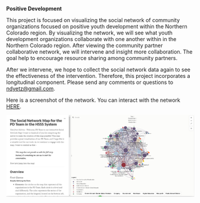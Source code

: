 **Positive Development**

This project is focused on visualizing the social network of community organizations focused on positive youth development within the Northern Colorado region. By visualizing the network, we will see what youth development organizations collaborate with one another within in the Northern Colorado region. After viewing the community partner collaborative network, we will intervene and insight more collaboration. The goal help to encourage resource sharing among community partners. 

After we intervene, we hope to collect the social network data again to see the effectiveness of the intervention. Therefore, this project incorporates a longitudinal component. Please send any comments or questions to <ndyetz@gmail.com>.

Here is a screenshot of the network. You can interact with the network [HERE](https://kumu.io/COIDEAS/pdteam-sna-final#pd-teamsna/trailhead-institute).

![PD_Network](https://raw.githubusercontent.com/ndyetz/IDEAS/master/Positive%20Development/Network_pic_New.PNG)
